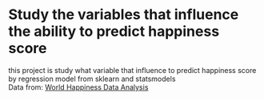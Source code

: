 # Study the variables that influence the ability to predict happiness score
this project is study what variable that influence to predict happiness score by regression model from sklearn and statsmodels 
<br />Data from: [World Happiness Data Analysis](https://www.kaggle.com/code/davidminasyan/world-happiness-data-analysis/notebook)
